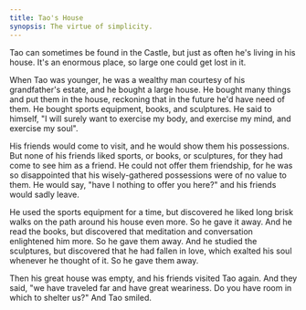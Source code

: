 ```yaml
---
title: Tao's House
synopsis: The virtue of simplicity.
---
```


Tao can sometimes be found in the Castle, but just as often he's living in his house. It's an enormous place, so large one could get lost in it.

When Tao was younger, he was a wealthy man courtesy of his grandfather's estate, and he bought a large house. He bought many things and put them in the house, reckoning that in the future he'd have need of them. He bought sports equipment, books, and sculptures. He said to himself, "I will surely want to exercise my body, and exercise my mind, and exercise my soul".

His friends would come to visit, and he would show them his possessions. But none of his friends liked sports, or books, or sculptures, for they had come to see him as a friend. He could not offer them friendship, for he was so disappointed that his wisely-gathered possessions were of no value to them. He would say, "have I nothing to offer you here?" and his friends would sadly leave.

He used the sports equipment for a time, but discovered he liked long brisk walks on the path around his house even more. So he gave it away. And he read the books, but discovered that meditation and conversation enlightened him more. So he gave them away. And he studied the sculptures, but discovered that he had fallen in love, which exalted his soul whenever he thought of it. So he gave them away.

Then his great house was empty, and his friends visited Tao again. And they said, "we have traveled far and have great weariness. Do you have room in which to shelter us?" And Tao smiled.
